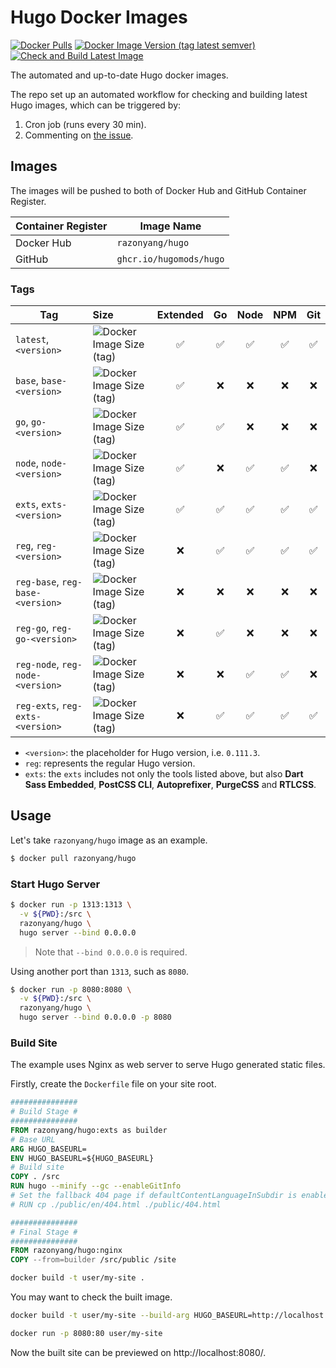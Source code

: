 # Hugo Docker Images

[![Docker Pulls](https://img.shields.io/docker/pulls/razonyang/hugo?style=flat-square)](https://hub.docker.com/r/razonyang/hugo)
[![Docker Image Version (tag latest semver)](https://img.shields.io/docker/v/razonyang/hugo/latest?style=flat-square)](https://hub.docker.com/r/razonyang/hugo)
[![Check and Build Latest Image](https://github.com/razonyang/docker-hugo/actions/workflows/docker.yml/badge.svg)](https://github.com/razonyang/docker-hugo/actions/workflows/docker.yml)

The automated and up-to-date Hugo docker images.

The repo set up an automated workflow for checking and building latest Hugo images, which can be triggered by:

1. Cron job (runs every 30 min).
2. Commenting on [the issue](https://github.com/razonyang/docker-hugo/issues/3).

## Images

The images will be pushed to both of Docker Hub and GitHub Container Register.

| Container Register | Image Name              |
| ------------------ | ----------------------- |
| Docker Hub         | `razonyang/hugo`        |
| GitHub             | `ghcr.io/hugomods/hugo` |

### Tags

| Tag                  | Size | Extended | Go  | Node | NPM | Git |
| -------------------- | :--- | :------: | :-: | :--: | :-: | :-: |
| `latest`, `<version>` | ![Docker Image Size (tag)](https://img.shields.io/docker/image-size/razonyang/hugo/latest) | ✅ | ✅ | ✅ | ✅ | ✅ |
| `base`, `base-<version>` | ![Docker Image Size (tag)](https://img.shields.io/docker/image-size/razonyang/hugo/base) | ✅ | ❌ |  ❌ |  ❌ |  ❌ |
| `go`, `go-<version>` | ![Docker Image Size (tag)](https://img.shields.io/docker/image-size/razonyang/hugo/go) | ✅ | ✅ |  ❌ |  ❌ |  ❌ |
| `node`, `node-<version>` | ![Docker Image Size (tag)](https://img.shields.io/docker/image-size/razonyang/hugo/node) | ✅ | ❌ | ✅ | ✅ |  ❌ |
| `exts`, `exts-<version>` | ![Docker Image Size (tag)](https://img.shields.io/docker/image-size/razonyang/hugo/exts) | ✅ | ✅ | ✅ | ✅ |  ✅ |
| `reg`, `reg-<version>` | ![Docker Image Size (tag)](https://img.shields.io/docker/image-size/razonyang/hugo/latest) | ❌ | ✅ | ✅ | ✅ | ✅ |
| `reg-base`, `reg-base-<version>` | ![Docker Image Size (tag)](https://img.shields.io/docker/image-size/razonyang/hugo/reg-base) | ❌ | ❌ |  ❌ |  ❌ |  ❌ |
| `reg-go`, `reg-go-<version>` | ![Docker Image Size (tag)](https://img.shields.io/docker/image-size/razonyang/hugo/reg-go) | ❌ | ✅ |  ❌ |  ❌ |  ❌ |
| `reg-node`, `reg-node-<version>` | ![Docker Image Size (tag)](https://img.shields.io/docker/image-size/razonyang/hugo/reg-node) | ❌ | ❌ |  ✅ |  ✅ |  ❌ |
| `reg-exts`, `reg-exts-<version>` | ![Docker Image Size (tag)](https://img.shields.io/docker/image-size/razonyang/hugo/reg-exts) | ❌ | ✅ |  ✅ |  ✅ |  ✅ |

- `<version>`: the placeholder for Hugo version, i.e. `0.111.3`.
- `reg`: represents the regular Hugo version.
- `exts`: the `exts` includes not only the tools listed above, but also **Dart Sass Embedded**, **PostCSS CLI**, **Autoprefixer**, **PurgeCSS** and **RTLCSS**.

## Usage

Let's take `razonyang/hugo` image as an example.

```sh
$ docker pull razonyang/hugo
```

### Start Hugo Server

```sh
$ docker run -p 1313:1313 \
  -v ${PWD}:/src \
  razonyang/hugo \
  hugo server --bind 0.0.0.0
```

> Note that `--bind 0.0.0.0` is required.

Using another port than `1313`, such as `8080`.

```sh
$ docker run -p 8080:8080 \
  -v ${PWD}:/src \
  razonyang/hugo \
  hugo server --bind 0.0.0.0 -p 8080
```

### Build Site

The example uses Nginx as web server to serve Hugo generated static files.

Firstly, create the `Dockerfile` file on your site root.

```dockerfile
###############
# Build Stage #
###############
FROM razonyang/hugo:exts as builder
# Base URL
ARG HUGO_BASEURL=
ENV HUGO_BASEURL=${HUGO_BASEURL}
# Build site
COPY . /src
RUN hugo --minify --gc --enableGitInfo
# Set the fallback 404 page if defaultContentLanguageInSubdir is enabled, please replace the `en` with your default language code.
# RUN cp ./public/en/404.html ./public/404.html

###############
# Final Stage #
###############
FROM razonyang/hugo:nginx
COPY --from=builder /src/public /site
```

```sh
docker build -t user/my-site .
```

You may want to check the built image.

```sh
docker build -t user/my-site --build-arg HUGO_BASEURL=http://localhost:8080 .
```

```sh
docker run -p 8080:80 user/my-site
```

Now the built site can be previewed on http://localhost:8080/.
